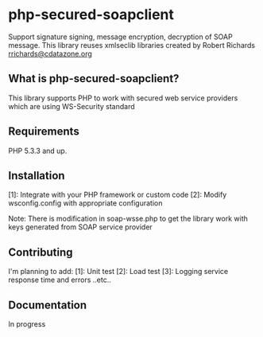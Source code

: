 php-secured-soapclient
======================

Support signature signing, message encryption, decryption of SOAP message. This library reuses xmlseclib libraries
created by Robert Richards <rrichards@cdatazone.org>


What is php-secured-soapclient?
-----------------

This library supports PHP to work with secured web service providers which are using WS-Security standard

Requirements
------------

PHP 5.3.3 and up.

Installation
------------

[1]: Integrate with your PHP framework or custom code
[2]: Modify wsconfig.config with appropriate configuration

Note: There is modification in soap-wsse.php to get the library work with keys generated from SOAP service provider

Contributing
------------

I'm planning to add:
[1]: Unit test
[2]: Load test
[3]: Logging service response time and errors
..etc..


Documentation
-------------

In progress
